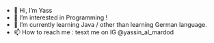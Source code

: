 - 👋 Hi, I’m Yass 
- 👀 I’m interested in Programming ! 
- 🌱 I’m currently learning Java / other than learning German language.
- 📫 How to reach me : tesxt me on IG @yassin_al_mardod
  

<!---
yaseno2186/yaseno2186 is a ✨ special ✨ repository because its `README.md` (this file) appears on your GitHub profile.
You can click the Preview link to take a look at your changes.
--->
